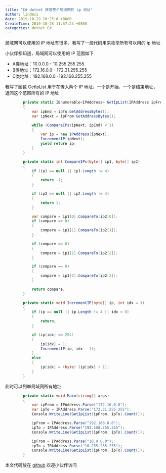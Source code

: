 ```yaml
---
title: "C# dotnet 获取整个局域网的 ip 地址"
author: lindexi
date: 2019-10-29 10:25:0 +0800
CreateTime: 2019-10-28 11:57:23 +0800
categories: dotnet C#
---
```


局域网可以使用的 IP 地址有很多，我写了一段代码用来枚举所有可以用的 ip 地址

<!--more-->


<!-- csdn -->

小伙伴都知道，局域网可以使用的 IP 范围如下

- A类地址：10.0.0.0 - 10.255.255.255 
- B类地址：172.16.0.0 - 172.31.255.255 
- C类地址：192.168.0.0 -192.168.255.255 

我写了函数 GetIpList 用于在传入两个 IP 地址，一个是开始，一个是结束地址，返回这个范围所有的 IP 地址

```csharp
        private static IEnumerable<IPAddress> GetIpList(IPAddress ipFrom, IPAddress ipTo)
        {
            var ipEnd = ipTo.GetAddressBytes();
            var ipNext = ipFrom.GetAddressBytes();

            while (CompareIPs(ipNext, ipEnd) < 1)
            {
                var ip = new IPAddress(ipNext);
                IncrementIP(ipNext);
                yield return ip;
            }
        }

        private static int CompareIPs(byte[] ip1, byte[] ip2)
        {
            if (ip1 == null || ip1.Length != 4)
            {
                return -1;
            }

            if (ip2 == null || ip2.Length != 4)
            {
                return 1;
            }

            var compare = ip1[0].CompareTo(ip2[0]);
            if (compare == 0)
            {
                compare = ip1[1].CompareTo(ip2[1]);
            }

            if (compare == 0)
            {
                compare = ip1[2].CompareTo(ip2[2]);
            }

            if (compare == 0)
            {
                compare = ip1[3].CompareTo(ip2[3]);
            }

            return compare;
        }

        private static void IncrementIP(byte[] ip, int idx = 3)
        {
            if (ip == null || ip.Length != 4 || idx < 0)
            {
                return;
            }

            if (ip[idx] == 254)
            {
                ip[idx] = 1;
                IncrementIP(ip, idx - 1);
            }
            else
            {
                ip[idx] = (byte) (ip[idx] + 1);
            }
        }
```

此时可以列举局域网所有地址

```csharp
        private static void Main(string[] args)
        {
            var ipFrom = IPAddress.Parse("172.16.0.0");
            var ipTo = IPAddress.Parse("172.31.255.255");
            Console.WriteLine(GetIpList(ipFrom, ipTo).Count());

            ipFrom = IPAddress.Parse("192.168.0.0");
            ipTo = IPAddress.Parse("192.168.255.255");
            Console.WriteLine(GetIpList(ipFrom, ipTo).Count());

            ipFrom = IPAddress.Parse("10.0.0.0");
            ipTo = IPAddress.Parse("10.255.255.255");
            Console.WriteLine(GetIpList(ipFrom, ipTo).Count());
        }
```

本文代码放在 [github](https://github.com/lindexi/lindexi_gd/tree/5e4ed220da093aeb922f147988be133f8160ceec/HayberenerhihaWaceafardu) 欢迎小伙伴访问

